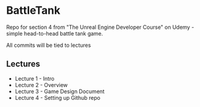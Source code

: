 # BattleTank
Repo for section 4 from "The Unreal Engine Developer Course" on Udemy - simple head-to-head battle tank game.

All commits will be tied to lectures

## Lectures
* Lecture 1 - Intro
* Lecture 2 - Overview
* Lecture 3 - Game Design Document
* Lecture 4 - Setting up Github repo
